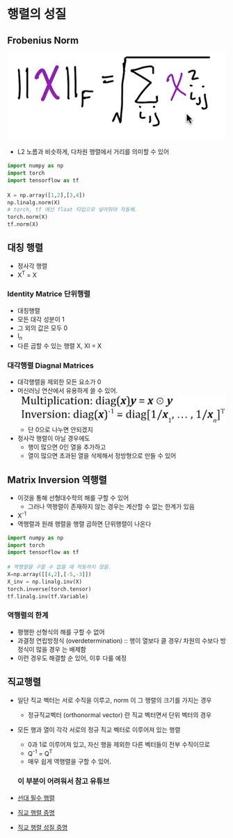 # 행렬의 성질

## Frobenius Norm

![img_6.png](img_6.png)

- L2 노름과 비슷하게, 다차원 행렬에서 거리를 의미할 수 있어

```python
import numpy as np
import torch
import tensorflow as tf

X = np.array([1,2],[3,4])
np.linalg.norm(X)
# torch, tf 에선 float 타입으로 넣어줘야 작동해. 
torch.norm(X)
tf.norm(X)


```

## 대칭 행렬

- 정사각 행렬
- X<sup>T</sup> = X

### Identity Matrice 단위행렬

- 대칭행렬
- 모든 대각 성분이 1
- 그 외의 값은 모두 0
- I<sub>n
- 다른 곱할 수 있는 행렬 X, XI = X

### 대각행렬 Diagnal Matrices

- 대각행렬을 제외한 모든 요소가 0
- 머신러닝 연산에서 유용하게 쓸 수 있어.
![img_7.png](img_7.png)
  - 단 0으로 나누면 안되겠지
- 정사각 행렬이 아닐 경우에도
  - 행이 많으면 0인 열을 추가하고
  - 열이 많으면 초과된 열을 삭제해서 정방형으로 만들 수 있어


## Matrix Inversion 역행렬

- 이것을 통해 선형대수학의 해를 구할 수 있어
  - 그러나 역행렬이 존재하지 않는 경우는 계산할 수 없는 한계가 있음
- X<sup>-1
- 역행렬과 원래 행렬을 행렬 곱하면 단위행렬이 나온다


```python
import numpy as np
import torch
import tensorflow as tf

# 역행렬을 구할 수 없을 때 작동하지 않음.
X=np.array([[4,2],[-5,-3]])
X_inv = np.linalg.inv(X)
torch.inverse(torch.tensor)
tf.linalg.inv(tf.Variable)
```

### 역행렬의 한계

- 평행한 선형식의 해를 구할 수 없어
- 과결정 연립방정식 (overdetermination) :: 행이 열보다 클 경우/ 차원의 수보다 방정식이 많을 경우 는 배제함
- 이런 경우도 해결할 순 있어, 이후 다룰 예정


## 직교행렬

- 일단 직교 벡터는 서로 수직을 이루고, norm 이 그 행렬의 크기를 가지는 경우
  - 정규직교벡터 (orthonormal vector) 란 직교 벡터면서 단위 벡터의 경우
- 모든 행과 열이 각각 서로의 정규 직교 벡터로 이루어져 있는 행렬
  - 0과 1로 이루어져 있고, 자신 행을 제외한 다른 벡터들이 전부 수직이므로
  - Q<sup>-1</sup> = Q<sup>T
  - 매우 쉽게 역행렬을 구할 수 있어.

  ### 이 부분이 어려워서 참고 유튜브
- [선대 필수 행렬](https://www.youtube.com/watch?v=XqOvyfMUAwA&pp=ygUM7KeB6rWQ7ZaJ66Cs)
- [직교 행렬 증명](https://www.youtube.com/watch?v=L2HAGXF1ek8&pp=ygUM7KeB6rWQ7ZaJ66Cs)
- [직교 행렬 성질 증명](https://www.youtube.com/watch?v=PkxYNFOuLIE)